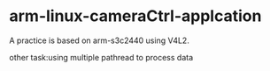 # arm-linux-cameraCtrl-applcation
A practice is based on arm-s3c2440 using V4L2.

other task:using multiple pathread to process data
